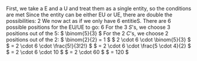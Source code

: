 First, we take a E and a U and treat them as a single entity, so the conditions are met
Since the entity can be either EU or UE, there are double the possibilities: 2
We now act as if we only have 6 entitieS.
There are 6 possible positions for the EU/UE to go: 6
For the 3 $S$'s, we choose 3 positions out of the 5: $ \binom{5}{3} $
For the 2 $C$'s, we choose 2 positions out of the 2: $ \binom{2}{2} = 1 $
$ 2 \cdot 6 \cdot \binom{5}{3} $
$ = 2 \cdot 6 \cdot \frac{5!}{3!2!} $
$ = 2 \cdot 6 \cdot \frac{5 \cdot 4}{2} $
$ = 2 \cdot 6 \cdot 10 $
$ = 2 \cdot 60 $
$ = 120 $
